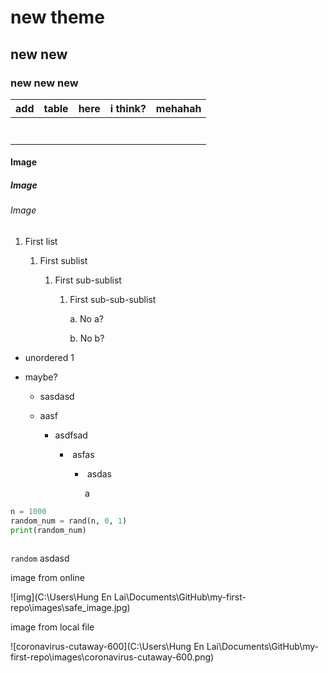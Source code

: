 # new theme

## new new

### new new new

| add  | table | here | i think? | mehahah |
| :--: | :---: | :--: | :------: | :-----: |
|      |       |      |          |         |
|      |       |      |          |         |
|      |       |      |          |         |
|      |       |      |          |         |
|      |       |      |          |         |
|      |       |      |          |         |
|      |       |      |          |         |



#### Image



##### Image



###### Image

1. First list

   1. First sublist

      1. First sub-sublist

         1. First sub-sub-sublist

            a. No a?

            b. No b?

- unordered 1

- maybe?

  - sasdasd

  - aasf

    - asdfsad

      - ​	asfas

        - ​		asdas

          a

```python
n = 1000
random_num = rand(n, 0, 1)
print(random_num)
```

```

```

`random` asdasd

image from online

![img](C:\Users\Hung En Lai\Documents\GitHub\my-first-repo\images\safe_image.jpg)

image from local file

![coronavirus-cutaway-600](C:\Users\Hung En Lai\Documents\GitHub\my-first-repo\images\coronavirus-cutaway-600.png)